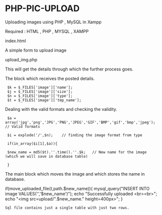 PHP-PIC-UPLOAD
==============

Uploading images using PHP , MySQL in Xampp

Required : HTML , PHP , MYSQL , XAMPP

index.html

  A simple form to upload image
  
upload_img.php

  This will get the details through which the further process goes.

  The block which receives the posted details.
  
     $k = $_FILES['image']['name'];
	 $j = $_FILES['image']['size'];
	 $n = $_FILES['image']['type'];
	 $t = $_FILES['image']['tmp_name'];
    

  Dealing with the valid formats  and checking the validity.
  
     $a = array('jpg','png','JPG','PNG','JPEG','GIF','BMP','gif','bmp','jpeg');  // Valid formats 
	 
     $i = explode('/',$n);    // finding the image format from type
	 
     if(in_array($i[1],$a)){
	 
	 $new_name = md5($t).''.time().''.$k;   // New name for the image (which we will save in database table)
	 
	 }

      
	
  The main block which moves the image and which stores the name in database.	
	
  if(move_uploaded_file($t,$path.$new_name)){
	    mysql_query("INSERT INTO image VALUES('','$new_name')");
		echo "Successfully uploaded <br><br>";
		echo "<img src=upload/".$new_name." height=400px>";
	}
	
	
	Sql file contains just a single table with just two rows.